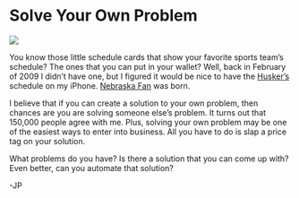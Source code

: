 <!--
id: 1084602657
link: http://loudjet.com/a/solve-your-own-problem
slug: solve-your-own-problem
date: Tue Sep 07 2010 22:30:58 GMT-0500 (CDT)
publish: 2010-09-07
tags: reflect7, sports-fan-apps, apple, iphone
-->


Solve Your Own Problem
======================

![](http://media.tumblr.com/tumblr_l8es7hwmyT1qzbc4f.png)

You know those little schedule cards that show your favorite sports
team’s schedule? The ones that you can put in your wallet? Well, back in
February of 2009 I didn’t have one, but I figured it would be nice to
have the [Husker’s](http://www.huskers.com/) schedule on my iPhone.
[Nebraska Fan](http://reflect7.com/apps/nebraska-fan) was born.

I believe that if you can create a solution to your own problem, then
chances are you are solving someone else’s problem. It turns out that
150,000 people agree with me. Plus, solving your own problem may be one
of the easiest ways to enter into business. All you have to do is slap a
price tag on your solution.

What problems do you have? Is there a solution that you can come up
with? Even better, can you automate that solution?

-JP

